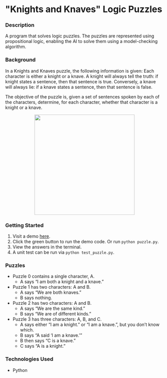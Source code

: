 # "Knights and Knaves" Logic Puzzles

### Description
A program that solves logic puzzles. The puzzles are represented using propositional logic, enabling the AI to solve them using a model-checking algorithm.

### Background
In a Knights and Knaves puzzle, the following information is given: Each character is either a knight or a knave. A knight will always tell the truth: if knight states a sentence, then that sentence is true.
Conversely, a knave will always lie: if a knave states a sentence, then that sentence is false.

The objective of the puzzle is, given a set of sentences spoken by each of the characters, determine, for each character, whether that character is a knight or a knave.

<p align="center">
  <img width="318" src="https://user-images.githubusercontent.com/74436899/124282635-f46c6100-db42-11eb-905f-eaf3eba882b1.png">
</p>

### Getting Started
1. Visit a demo [here](https://replit.com/@DanielTsiang/logic-puzzles).
2. Click the green button to run the demo code. Or run ```python puzzle.py```.
3. View the answers in the terminal.
4. A unit test can be run via ```python test_puzzle.py```.

### Puzzles
* Puzzle 0 contains a single character, A.
    * A says “I am both a knight and a knave.”
* Puzzle 1 has two characters: A and B.
    * A says “We are both knaves.”
    * B says nothing.
* Puzzle 2 has two characters: A and B.
    * A says “We are the same kind.”
    * B says “We are of different kinds.”
* Puzzle 3 has three characters: A, B, and C.
    * A says either “I am a knight.” or “I am a knave.”, but you don’t know which.
    * B says “A said ‘I am a knave.’”
    * B then says “C is a knave.”
    * C says “A is a knight.”

### Technologies Used
* Python
